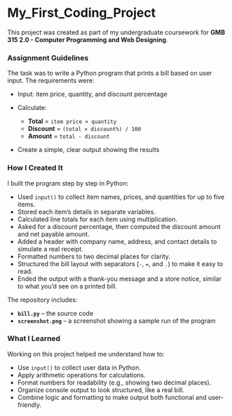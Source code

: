 # My_First_Coding_Project
This project was created as part of my undergraduate coursework for **GMB 315 2.0 - Computer Programming and Web Designing**.

### Assignment Guidelines

The task was to write a Python program that prints a bill based on user input. The requirements were:

* Input: item price, quantity, and discount percentage
* Calculate:

  * **Total** = `item price × quantity`
  * **Discount** = `(total × discount%) / 100`
  * **Amount** = `total - discount`
* Create a simple, clear output showing the results

### How I Created It

I built the program step by step in Python:

* Used `input()` to collect item names, prices, and quantities for up to five items.
* Stored each item’s details in separate variables.
* Calculated line totals for each item using multiplication.
* Asked for a discount percentage, then computed the discount amount and net payable amount.
* Added a header with company name, address, and contact details to simulate a real receipt.
* Formatted numbers to two decimal places for clarity.
* Structured the bill layout with separators (`-`, `=`, and `.`) to make it easy to read.
* Ended the output with a thank-you message and a store notice, similar to what you’d see on a printed bill.

The repository includes:

* **`bill.py`** – the source code
* **`screenshot.png`** – a screenshot showing a sample run of the program

### What I Learned

Working on this project helped me understand how to:

* Use `input()` to collect user data in Python.
* Apply arithmetic operations for calculations.
* Format numbers for readability (e.g., showing two decimal places).
* Organize console output to look structured, like a real bill.
* Combine logic and formatting to make output both functional and user-friendly.

